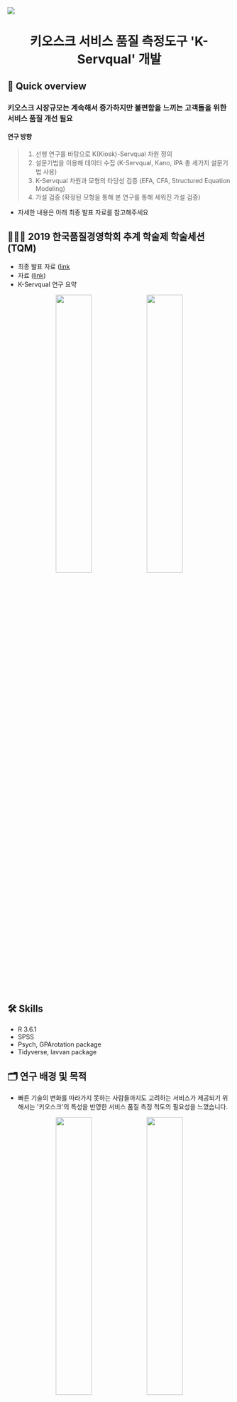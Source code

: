   

<p>
<a href="https://github.com/hanakim120/kiosk-servqual-research"><img src="https://hits.seeyoufarm.com/api/count/incr/badge.svg?url=https%3A%2F%2Fgithub.com%2Fhanakim120%2Fkiosk-servqual-research&count_bg=%2379C83D&title_bg=%23555555&icon=&icon_color=%23E7E7E7&title=hits&edge_flat=false"/></a>

<h1 align="center">키오스크 서비스 품질 측정도구 <strong>'K-Servqual'</strong> 개발</h1>
</p>
  
## 📍 Quick overview
### 키오스크 시장규모는 계속해서 증가하지만 불편함을 느끼는 고객들을 위한 서비스 품질 개선 필요
#### 연구 방향
> 1) 선행 연구를 바탕으로 K(Kiosk)-Servqual 차원 정의
> 2) 설문기법을 이용해 데이터 수집 (K-Servqual, Kano, IPA 총 세가지 설문기법 사용)
> 3) K-Servqual 차원과 모형의 타당성 검증 (EFA, CFA, Structured Equation Modeling)
> 4) 가설 검증 (확정된 모형을 통해 본 연구를 통해 세워진 가설 검증)

- 자세한 내용은 아래 최종 발표 자료를 참고해주세요

## 💁🏻‍♀️ 2019 한국품질경영학회 추계 학술제 학술세션(TQM)
- 최종 발표 자료 ([link](https://github.com/hanakim120/kiosk-servqual-research/blob/main/%E1%84%92%E1%85%A1%E1%86%A8%E1%84%92%E1%85%AC%E1%84%87%E1%85%A1%E1%86%AF%E1%84%91%E1%85%AD%E1%84%8C%E1%85%A1%E1%84%85%E1%85%AD.pdf)
- 자료 ([link](https://github.com/hanakim120/kiosk-servqual-research/blob/main/%ED%82%A4%EC%98%A4%EC%8A%A4%ED%81%AC%ED%92%88%EC%A7%88%EC%B8%A1%EC%A0%95%EB%8F%84%EA%B5%ACK-Servqual%EA%B0%9C%EB%B0%9C.pdf))
- K-Servqual 연구 요약 
<p  align="center">
<img  src="./image/한국품질경영학회프로그램순서.jpeg"  width="40%"  align="middle"/>
<img  src="./image/K-Servqual_요약.jpeg"  width="40%"  align="middle"/>
</p>

## 🛠️ Skills
- R 3.6.1 
- SPSS
- Psych, GPArotation package
- Tidyverse, lavvan package

## 🗂️ 연구 배경 및 목적
- 빠른 기술의 변화를 따라가지 못하는 사람들까지도 고려하는 서비스가 제공되기 위해서는 '키오스크'의 특성을 반영한 서비스 품질 측정 척도의 필요성을 느꼈습니다. 
<p  align="center">
<img  src="./image/연구배경.png"  width="40%"  align="middle"/>
<img  src="./image/연구배경2.png"  width="40%"  align="middle"/>
</p>

## 📚 이론적 배경 및 선행연구
- 기존 연구되어왔던 대면 서비스/TBSS(기술 기반 셀프서비스)/인터넷 서비스/키오스크 서비스에 대한 특성 요인들을 조사하였습니다.
<p  align="center">
<img  src="./image/선행연구요약표.png"  width="40%"  align="middle"/>
<img  src="./image/선행연구요약표2.png"  width="40%"  align="middle"/>
</p>

<p  align="center">
<img  src="./image/대면서비스.png"  width="40%"  align="middle"/>
<img  src="./image/TBSS.png"  width="40%"  align="middle"/>
</p>

<p  align="center">
<img  src="./image/인터넷서비스.png"  width="40%"  align="middle"/>
<img  src="./image/키오스크서비스.png"  width="40%"  align="middle"/>
</p>

## ⌨️ 초기모형 및 가설
- 선행연구와 FGI를 통해 키오스크의 특성을 도출하고, 세 차례의 설문지 Pre-testing을 통해 얻은 데이터를  분석하여 k-servqual에 가장 적합하다고 판단되는 8가지 차원을 도출하였습니다.
- 저희 팀은 8가지 차원 중 특히 절약성, 유용성, 통제성이 종합만족도에 영향을 미칠 것이라 예상했습니다. 또한 종합만족도가 재사용 의도에 영향을 미칠 것이라 예상했습니다.
<p  align="center">
<img  src="./image/초기모형.png"  width="40%"  align="middle"/>
<img  src="./image/초기모형_가설.png"  width="40%"  align="middle"/>
</p>

## 📝 설문지 구성
- 설문지는 Google Forms 를 이용하였고, 성별, 키오스크 사용 빈도에 대한 사전 질문, k-servqual 기대와 인지, kano 긍정과 부정, ipa 중요도와 만족도에 대한 질문, 종합만족도와 재사용의도에 대한 사후 질문으로 구성되었습니다.
- 자료수집은 2019년 8월 27일 부터 9월 8일까지 13일간 실시하였고, 최근 6개월 내 거래형 키오스크의 이용경험이 있는 소비자를 대상으로 했습니다. 
- 성별과 사용 빈도에 대한 분포는 표와 같습니다. 

<p  align="center">
<img  src="./image/설문.png"  width="40%"  align="middle"/>
<img  src="./image/설문지문항표.png"  width="40%"  align="middle"/>
</p>


## 📊 연구결과 분석
- 데이터를 분석하기 전 이상치 제거를 위해 3가지 과정을 거쳤습니다.  
- ipa 만족도와 servqual 인지 설문에서 불성실한 답변이라 판단된 데이터를 제거하였고, box plot 분석을 통해 이상치로 판단된 문항수가 전체에서 20% 이상인 응답자를 제외했습니다. 
- 마지막으로 kano 분석에서 모순적 요소가 3개 이상인 응답자를 제거하여 총 194개의 데이터를 분석에 활용하였습니다. 

### 1) Exploratory Factor Analysis
-  서브퀄인지, IPA만족도, 서브퀄(인지-기대)점수 각각에 대해 KMO, Bartlett분석을 한 결과 모두 유의확률을 만족해서 요인분석을 하기에 적합하다고 판단하였습니다. 
-  요인추정방법에서는 두 방법이 비슷하지만, Pa가 unsensitive하기 때문에 Pa를 선택합니다. 
-  마지막으로 서브퀄인지와 IPA만족도를 각각 Promax, Varimax로 분석한 결과, IPA 만족도의 Varimax 6가지 요인이 가장 적합하다고 나왔습니다. 

<p  align="center">
<img  src="./image/EFA1.png"  width="40%"  align="middle"/>
<img  src="./image/EFA2.png"  width="40%"  align="middle"/>
</p>

- 선행연구를 통해 도출된 8개의 차원 중 유희성과 유형성이 합쳐져서 유형성이 되었고, 개인화와 편리성의 일부가 합쳐져 편리성이 되었습니다. 
- 편리성 문항 중 직원 대면 서비스에 비해 낮은 부담감으로 인한 편리성 문항이 있습니다. 
- 이 문항은 노력의 절약에 관한 문항으로 절약성과 묶일 수 있다고 판단하여 이 문항과 절약성이 합쳐져 절약성이 되어 개선된 최종 k-servqual 차원이 정리되었습니다.

### 2) Confirmatory Factor Analysis
- 서브퀄인지와 IPA만족도를 8가지요인과 6가지 요인에 대해 분석하였습니다. 
- 8개 요인 24문항과 6개 요인 20문항을 비교해본 결과 Servqual인지보다 IPA만족도에서, 8개 요인 24문항 보다 6개 요인 20문항 에서 더 적합한 것을 알 수 있습니다. 
- 따라서 원래의 초기 모형보다 개선모형이 더 나은 것을 알 수 있었습니다.
- 6개 차원에 대한 IPA 만족도를 가지고 종속변수 1개와 2개를 포함했을 때를 비교한 결과, 종속변수 2개를 포함했을 때 더 적합함을 알 수 있었습니다.

<p  align="center">
<img  src="./image/CFA1.png"  width="40%"  align="middle"/>
<img  src="./image/CFA2.png"  width="40%"  align="middle"/>
</p>

### 3) Structured Equation Modeling
- 왼쪽에 있는 모형보다 오른쪽에 있는 mediating model이 CFI, RMSEA값이 더 좋은 결과가 나와 이를 선택했습니다.

<p  align="center">
<img  src="./image/SEM1.png"  width="40%"  align="middle"/>
<img  src="./image/SEM2.png"  width="40%"  align="middle"/>
</p>


## 💻  최종 K-Servqual 측정도구
- 분석 결과, coefficient값이 큰  유형성, 절약성, 유용성이 종합만족도에 가장 큰 영향을 미친다는 것을 알 수 있고, 종합만족도도 재사용의도에 영향을 미친다는 것을 알 수 있었습니다.
- 처음 저희 팀이 생각했던 중요한 세가지 절약성, 유용성, 통제성 중 유용성과 절약성이 연구 결과 중요하다고 나왔습니다. 

<p  align="center">
<img  src="./image/최종K-Servqual.png"  width="60%"  align="middle"/>
</p>


## 📃 K-Servqual 의 특징
#### 1) K-Servqual은 키오스크 이용자의 입장에서 개발된 품질 평가 척도이다. (거래형 키오스크 평가에 활용 가능)
#### 2) K-Servqual은 키오스크를 대상으로 개발된 척도이므로 적용 범위가 넓다. (각 장소 별 키오스크의 성격을 고려하여 수정 및 보완하면 효과적인 척도가 될 수 있다.)
#### 3) 이전 선행연구는 대면서비스와 TBSS, 인터넷 서비스에 대한 평가기준만 개발되어 왔지만 K-Servqual은 TBSS의 특성과 인터넷 서비스의 대한 선행연구를 바탕으로 여러 평가기준들을 적절히 통합, 다면적인 소비자 평가 요소들을 반영하였다.

## 📚 K-Servqual 의 한계
#### 1) K-Servqual은 변화하는 흐름에 맞춰 업데이트해야 하며, 변화하는 소비자의 요구를 수시로 파악하여야 한다.
#### 2) K-Servqual이 커버하지 못하는 어떤 서비스의 특수성이 있을 수 있다.
#### 3) K-Servqual의 향후 연구방향은 키오스크의 서비스 품질을 개선하기 위한 측정도구를 개발했지만, 이를 이용하여 본질적인 서비스 품질을 개선하지 못했기 때문에 개선 방안을 모색해보고 실제 키오스크에 적용하는 것이 목표이다.또한 Servqual 외에도 Kano와 IPA 설문을 통해 얻은 데이터를 분석해 무엇이 키오스크 서비스에 영향을 더 미치고 중요한지를 심층적으로 파악하는 것이 향후 목표이다.

## References
- [1] 두산백과, 키오스크http://www.doopedia.co.kr/search/encyber/new_totalSearch.jsp
- [2] 이은민,2016,”4차 산업혁명과 산업구조의 변화”,정보통신방송정책,Vol.28(15),p.1
- [3] 신지민, “동네 식당,편의점, 카페까지…사람 대신 기계가 일한다”,2019.06.29,http://www.hani.co.kr/arti/society/society_general/899810.html
- [4] 박민해, “터치 몇 번으로 주문을! 키오스크 전성시대”, 포항공대신문, 2019.03.29, http://times.postech.ac.kr/news/articleView.html?idxno=20773
- [5] 김용균, “무인화 추세를 앞당기는 키오스크”, 정보통신기술진흥센터, 2017.4.5
- [6] 이지운, “[씨줄날줄] 무인(無人)”, 서울신문, 2019.09.19, https://www.seoul.co.kr/news/newsView.php?id=20190919031011&wlog_tag3=naver
- [7] 오수연, 언택트 마케팅 바람, 마케팅 52(2), 2018.2, 60-64
- [8] 문다애, “[무인화시대 현황과 전망 上] 무인점포, 어디까지 왔나?”, 아시아타임즈, 2018.09.25 http://www.asiatime.co.kr/news/articleView.html?idxno=198916
- [9] 박진형, ‘“‘키오스크의 공습 上’경제 생태계가 바뀐다”, 시장경제신문, 2017.07.06 http://www.meconomynews.com/news/articleView.html?idxno=5714
- [10] 최종근, “입출금은 기본, 창구 업무까지 ‘척척’..은행권 ‘고기능 자동화기기’ 늘린다, 파이낸셜뉴스, 2019.07.31 http://www.fnnews.com/news/201907311815475318
- [11] 이균성, “삼성창원병원, IT 접목 안면인식 시스템 시범도입”, 의학신문, 2019.09.03 http://www.bosa.co.kr/news/articleView.html?idxno=2111715
- [12] 설경진, “[특징주]씨아이테크, 23조 키오스크 시장...최저임금 인상에 공급 확대 기대감 ↑”, 이투데이, 2018.07.18 http://www.etoday.co.kr/news/view/1642838
- [13] 양희진, 2012, 기술기반셀프서비스 편의성과 영향요인 및 기술기반셀프서비스 품질의 관계
- [14] 민병권, 박정용, 2010, 기술기반 셀프서비스 사용자 수용 요인에 관한 연구
- [15] 이인숙, 나영아, 윤혜현, 2013, 외식소비자의 지각된 기술기반 셀프서비스 특성이 만족 및 구매의도에 미치는 영향 연구: 온라인 메뉴주문 시스템을 중심으로
- [16] 맹범기, 박경수, 오승원, 2017, 기술기반 셀프서비스 사용태도 및 사용의도에 대한 기술준비도, 사용자 특성, 상황적 요인의 조절효과
- [17] 신찬호, 이현주, 2012, 항공사의 Self-Service Technology(SST)품질이 고객만족과 행동의도에 미치는 영향 연구
- [18] 김인혜, 2010, TBSS의 특성과 개인 특성이 사용의도에 미치는 영향
- [19] 김영균, 2009, 고객의 셀프서비스 테크놀로지로의 전환요인에 대한 실증연구
- [20] 최병돈, 이준교, 2011, 셀프서비스테크놀로지에서 고객사전준비도가 서비스품질과 고객가치에 미치는 영향: 온라인 쇼핑을 중심으로
- [21] 한상린, 박수민, 2009, 기술준비도가 Self-Service Technology의 사용의도에 미치는 영향
- [22] 박진형, 2019, 키오스크의 특성이 지각된 가치, 만족 및 행동의도에 미치는 영향: 외식업체 키오스크 이용자를 중심으로
- [23] 고위, 2016, 중국에서의 e-SERVQUAL에 근거한 모바일 어플리케이션의 사용의도에 관한 연구
- [24] 김승욱, 2006, 고객관계관리(CRM)측면에서 전자정부 e-서비스의 품질평가
- [25] 이문규, 2002, E-SERVQUAL - 인터넷 서비스 품질의 소비자 평가 측정 도구
- [26] 최민섭, 2005, 인터넷 부동산 서비스 품질척도(Re-SERVQUAL)의 개발 및 상호 인과관계 분석에 관한 연구 - 기술수용모델(TAM)을 중심으로
- [27] 최철재, 2006, 농산물 전자상거래 서비스품질에 관한 연구
- [28] 주희엽, 2003, 전자정부 e-service의 수용도 및 품질 만족도평가
- [29] 유민영, 2014, 지역적 특성을 고려한 키오스크 서비스의 사용성 평가_강남역 미디어폴과 인사동의 키오스크를 중심으로
- [30] 최환석, 2009, 셀프서비스 체크인 키오스크 사용의도_기술수용 모델을 중심으로
- [31] 김고은, 2017, 외식서비스의 SST(Self-Service Technology)품질이 불평행동과 전환의도에 미치는 영향: 키오스크를 중심으로
- [32] 이진명, 2019, 지각된 위험과 소비자 특성이 외식소비자의 기술기반 셀프서비스(TBSS) 지속이용의도에 미치는 영향
- [33] John Soltesz, Renee Keller, 2001, Self-service kiosk with biometric verification and/or registration capability
- [34] Dabholkar, 1996, Consumer evaluations of new technology-based self-service options: An investigation of alternative models of service quality
- [35] Gwo-Guang Lee, 2005, Customer perceptions of e-service quality in online shopping
- [36] Zeithaml, Parasuraman & Malhotra., 2000, “A Conceptual Framework for Understanding E-Service Quality: Implication for Future Research and Managerial Practice”, REPORT, No.0-115, Marketing Science Institute, Cambridge, M, pp.16. 
- [37] Zeithaml, V., Parasuraman, A. and Mlhotra, A., 2002, Service Quality Delivery Through Web Sites: A Critical Review of Extant Knowledge. Journal of the Academy of Marketing Science
- [38] Matthew L. Meuter, Amy L. Ostrom, Robert I. Roundtree, & Mary Jo Bitner, 2000, Self-Service Technologies: Understanding Customer Satisfaction with Technology-Based Service Encounters
- [39] Lin, Hsieh, 2011, Assessing the Self-service Technology Encounters: Development and Validation of SSTQUAL Scale

## License

[![License: LGPL v3](https://img.shields.io/badge/License-MIT-g.svg?style=flat-square)](https://tldrlegal.com/license/gnu-lesser-general-public-license-v3-(lgpl-3))

- Copyright [Hana Kim](https://github.com/hanakim120).

